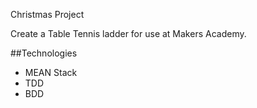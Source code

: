 Christmas Project

Create a Table Tennis ladder for use at Makers Academy.

##Technologies

- MEAN Stack
- TDD
- BDD

